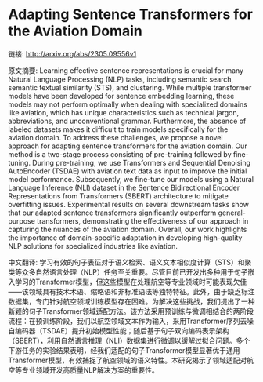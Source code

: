 # Adapting Sentence Transformers for the Aviation Domain

链接: http://arxiv.org/abs/2305.09556v1

原文摘要:
Learning effective sentence representations is crucial for many Natural
Language Processing (NLP) tasks, including semantic search, semantic textual
similarity (STS), and clustering. While multiple transformer models have been
developed for sentence embedding learning, these models may not perform
optimally when dealing with specialized domains like aviation, which has unique
characteristics such as technical jargon, abbreviations, and unconventional
grammar. Furthermore, the absence of labeled datasets makes it difficult to
train models specifically for the aviation domain. To address these challenges,
we propose a novel approach for adapting sentence transformers for the aviation
domain. Our method is a two-stage process consisting of pre-training followed
by fine-tuning. During pre-training, we use Transformers and Sequential
Denoising AutoEncoder (TSDAE) with aviation text data as input to improve the
initial model performance. Subsequently, we fine-tune our models using a
Natural Language Inference (NLI) dataset in the Sentence Bidirectional Encoder
Representations from Transformers (SBERT) architecture to mitigate overfitting
issues. Experimental results on several downstream tasks show that our adapted
sentence transformers significantly outperform general-purpose transformers,
demonstrating the effectiveness of our approach in capturing the nuances of the
aviation domain. Overall, our work highlights the importance of domain-specific
adaptation in developing high-quality NLP solutions for specialized industries
like aviation.

中文翻译:
学习有效的句子表征对于语义检索、语义文本相似度计算（STS）和聚类等众多自然语言处理（NLP）任务至关重要。尽管目前已开发出多种用于句子嵌入学习的Transformer模型，但这些模型在处理航空等专业领域时可能表现欠佳——该领域具有技术术语、缩略语和非标准语法等独特特征。此外，由于缺乏标注数据集，专门针对航空领域训练模型存在困难。为解决这些挑战，我们提出了一种新颖的句子Transformer领域适配方法。该方法采用预训练与微调相结合的两阶段流程：在预训练阶段，我们以航空领域文本作为输入，采用Transformer序列去噪自编码器（TSDAE）提升初始模型性能；随后基于句子双向编码表示架构（SBERT），利用自然语言推理（NLI）数据集进行微调以缓解过拟合问题。多个下游任务的实验结果表明，经我们适配的句子Transformer模型显著优于通用Transformer模型，有效捕捉了航空领域的语义特性。本研究揭示了领域适配对航空等专业领域开发高质量NLP解决方案的重要性。
